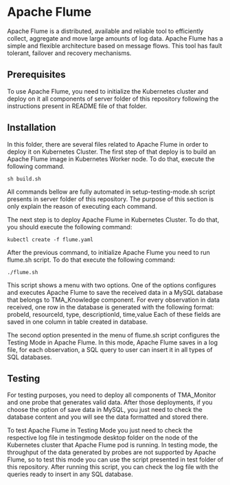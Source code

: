 

# Apache Flume
Apache Flume is a distributed, available and reliable tool to efficiently collect, aggregate and move large amounts of log data. Apache Flume has a simple and flexible architecture based on message flows. This tool has fault tolerant, failover and recovery mechanisms.

## Prerequisites
To use Apache Flume, you need to initialize the Kubernetes cluster and deploy on it all components of server folder of this repository following the instructions present in README file of that folder.

## Installation
In this folder, there are several files related to Apache Flume in order to deploy it on Kubernetes Cluster.
The first step of that deploy is to build an Apache Flume image in Kubernetes Worker node. To do that, execute the following command.
```
sh build.sh
```
All commands bellow are fully automated in setup-testing-mode.sh script presents in server folder of this repository. The purpose of this section is only explain the reason of executing each command.

The next step is to deploy Apache Flume in Kubernetes Cluster. To do that, you should execute the following command:
```
kubectl create -f flume.yaml
```
After the previous command, to initialize Apache Flume you need to run flume.sh script. To do that execute the following command:
```
./flume.sh
```
This script shows a menu with two options. One of the options configures and executes Apache Flume to save the received data in a MySQL database that belongs to TMA_Knowledge component.
For every observation in data received, one row in the database is generated with the following format:
probeId, resourceId,  type, descriptionId, time,value
Each of these fields are saved in one column in table created in database.

The second option presented in the menu of flume.sh script configures the Testing Mode in Apache Flume. In this mode, Apache Flume saves in a log file, for each observation, a SQL query to user can insert it in all types of SQL databases.
## Testing
For testing purposes, you need to deploy all components of TMA_Monitor and one probe that generates valid data. After those deployments, if you choose the option of save data in MySQL, you just need to check the database content and you will see the data formatted and stored there.

To test Apache Flume in Testing Mode you just need to check the respective log file in testingmode desktop folder on the node of the Kubernetes cluster that Apache Flume pod is running. In testing mode, the throughput of the data generated by probes are not supported by Apache Flume, so to test this mode you can use the script presented in test folder of this repository. After running this script, you can check the log file with the queries ready to insert in any SQL database. 


